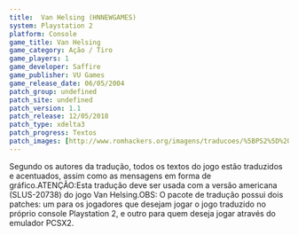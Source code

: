 ```yaml
---
title:  Van Helsing (HNNEWGAMES)
system: Playstation 2
platform: Console
game_title: Van Helsing
game_category: Ação / Tiro
game_players: 1
game_developer: Saffire
game_publisher: VU Games
game_release_date: 06/05/2004
patch_group: undefined
patch_site: undefined
patch_version: 1.1
patch_release: 12/05/2018
patch_type: xdelta3
patch_progress: Textos
patch_images: [http://www.romhackers.org/imagens/traducoes/%5BPS2%5D%20Van%20Helsing%20-%20HNNEWGAMES%20e%20Tribo%20Gamer%20-%201.jpg,http://www.romhackers.org/imagens/traducoes/%5BPS2%5D%20Van%20Helsing%20-%20HNNEWGAMES%20e%20Tribo%20Gamer%20-%202.jpg,http://www.romhackers.org/imagens/traducoes/%5BPS2%5D%20Van%20Helsing%20-%20HNNEWGAMES%20e%20Tribo%20Gamer%20-%203.jpg]
---
```

Segundo os autores da tradução, todos os textos do jogo estão traduzidos e acentuados, assim como as mensagens em forma de gráfico.ATENÇÃO:Esta tradução deve ser usada com a versão americana (SLUS-20738) do jogo Van Helsing.OBS: O pacote de tradução possui dois patches: um para os jogadores que desejam jogar o jogo traduzido no próprio console Playstation 2, e outro para quem deseja jogar através do emulador PCSX2.